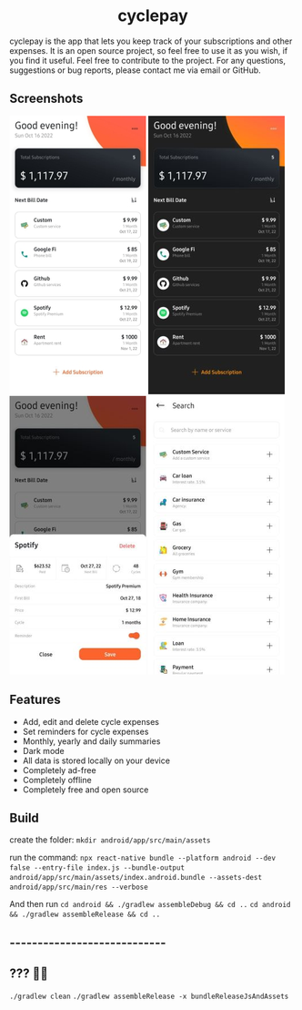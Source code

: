 <h1 align="center">cyclepay</h1>


cyclepay is the app that lets you keep track of your subscriptions and other expenses.
It is an open source project, so feel free to use it as you wish, if you find it useful.
Feel free to contribute to the project.
For any questions, suggestions or bug reports, please contact me via email or GitHub.

## Screenshots

[![Main screen][screen1th]][screen1]
[![Main screen dark mode][screen2th]][screen2]
[![Cycle details][screen3th]][screen3]
[![Search screen][screen4th]][screen4]

## Features

* Add, edit and delete cycle expenses
* Set reminders for cycle expenses
* Monthly, yearly and daily summaries
* Dark mode
* All data is stored locally on your device
* Completely ad-free
* Completely offline
* Completely free and open source

## Build

create the folder:
`mkdir android/app/src/main/assets`

run the command: 
`npx react-native bundle --platform android --dev false --entry-file index.js --bundle-output android/app/src/main/assets/index.android.bundle --assets-dest android/app/src/main/res --verbose`

And then run
`cd android && ./gradlew assembleDebug && cd ..`
`cd android && ./gradlew assembleRelease && cd ..`

## ----------------------------
## ??? 😬🤯
`./gradlew clean`
`./gradlew assembleRelease -x bundleReleaseJsAndAssets`

[screen1]: screenshots/1.jpg
[screen2]: screenshots/2.jpg
[screen3]: screenshots/3.jpg
[screen4]: screenshots/4.jpg
[screen1th]: screenshots/1.thumb.jpg
[screen2th]: screenshots/2.thumb.jpg
[screen3th]: screenshots/3.thumb.jpg
[screen4th]: screenshots/4.thumb.jpg